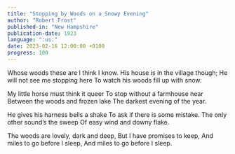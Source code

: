 ```yaml
---
title: "Stopping by Woods on a Snowy Evening"
author: "Robert Frost"
published-in: "New Hampshire"
publication-date: 1923
language: ":us:"
date: 2023-02-16 12:00:00 +0100
progress: 100
---
```


Whose woods these are I think I know.
His house is in the village though;
He will not see me stopping here
To watch his woods fill up with snow.

My little horse must think it queer
To stop without a farmhouse near
Between the woods and frozen lake
The darkest evening of the year.

He gives his harness bells a shake
To ask if there is some mistake.
The only other sound’s the sweep
Of easy wind and downy flake.

The woods are lovely, dark and deep,
But I have promises to keep,
And miles to go before I sleep,
And miles to go before I sleep.
